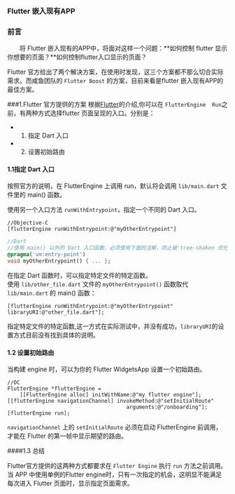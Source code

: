 ### Flutter 嵌入现有APP

### 前言
&emsp;&emsp;将 Flutter 嵌入现有的APP中，将面对这样一个问题：**如何控制 flutter 显示你想要的页面？**如何控制flutter入口显示的页面？

Flutter 官方给出了两个解决方案，在使用时发现，这三个方案都不那么切合实际需求。而咸鱼团队的 `Flutter Boost` 的方案，目前来看是flutter 嵌入现有APP的最佳方案。


###1.Flutter 官方提供的方案
根据[Flutter](https://flutter.cn/docs/development/add-to-app/ios/add-flutter-screen)的介绍,你可以在 `FlutterEngine  Run`之前，有两种方式选择flutter 页面呈现的入口。分别是：  

 - 1. 指定 Dart 入口  
 - 2. 设置初始路由

#### 1.1指定 Dart 入口  

按照官方的说明，在 FlutterEngine 上调用 run，默认将会调用 `lib/main.dart` 文件里的 main() 函数。

使用另一个入口方法 `runWithEntrypoint`，指定一个不同的 Dart 入口。


```
//Objective-C
[flutterEngine runWithEntrypoint:@"myOtherEntrypoint"]
```

```Dart
//Dart
//使用 main() 以外的 Dart 入口函数，必须使用下面的注解，防止被 tree-shaken 优化掉，而没有编译。
@pragma('vm:entry-point')
void myOtherEntrypoint() { ... };

```
在指定 Dart 函数时，可以指定特定文件的特定函数。  
使用 `lib/other_file.dart` 文件的 `myOtherEntrypoint()` 函数取代 `lib/main.dart` 的 main() 函数：

```
[flutterEngine runWithEntrypoint:@"myOtherEntrypoint" libraryURI:@"other_file.dart"];

```
指定特定文件的特定函数,这一方式在实际测试中，并没有成功，`libraryURI`的设置方式目前没有找到具体的说明。

#### 1.2 设置初始路由

当构建 engine 时，可以为你的 Flutter WidgetsApp 设置一个初始路由。

```
//OC 
FlutterEngine *flutterEngine =
    [[FlutterEngine alloc] initWithName:@"my flutter engine"];
[[flutterEngine navigationChannel] invokeMethod:@"setInitialRoute"
                                      arguments:@"/onboarding"];
[flutterEngine run];

```
`navigationChannel` 上的 `setInitialRoute` 必须在启动 FlutterEngine 前调用，才能在 Flutter 的第一帧中显示期望的路由。

####1.3 总结

Flutter官方提供的这两种方式都要求在 `Flutter Engine` 执行 `run` 方法之前调用。当 APP 中使用单例的Flutter engine时，只有一次指定的机会，这明显不能满足 每次进入 Flutter 页面时，显示指定页面需求。 





















